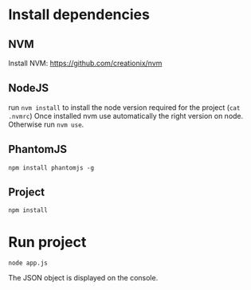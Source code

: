 # Install dependencies
## NVM
Install NVM: https://github.com/creationix/nvm

## NodeJS
run `nvm install` to install the node version required for the project (`cat .nvmrc`)
Once installed nvm use automatically the right version on node. Otherwise run `nvm use`.

## PhantomJS
`npm install phantomjs -g`

## Project
`npm install`

# Run project
`node app.js`

The JSON object is displayed on the console.